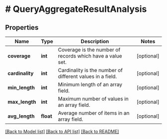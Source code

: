 # # QueryAggregateResultAnalysis

## Properties

| Name            | Type      | Description                                               | Notes      |
| --------------- | --------- | --------------------------------------------------------- | ---------- |
| **coverage**    | **int**   | Coverage is the number of records which have a value set. | [optional] |
| **cardinality** | **int**   | Cardinality is the number of different values in a field. | [optional] |
| **min_length**  | **int**   | Minimum length of an array field.                         | [optional] |
| **max_length**  | **int**   | Maximum number of values in an array field.               | [optional] |
| **avg_length**  | **float** | Average number of items in an array field.                | [optional] |

[[Back to Model list]](../../README.md#models) [[Back to API list]](../../README.md#endpoints) [[Back to README]](../../README.md)
